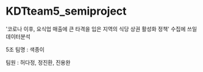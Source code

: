 # KDTteam5_semiproject

'코로나 이후, 요식업 매출에 큰 타격을 입은 지역의 식당 상권 활성화 정책' 수집에 쓰일 데이터분석

5조 팀명 : 색종이

팀원 : 허다정, 정진환, 진용완

